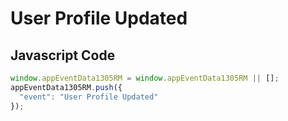 # User Profile Updated

## Javascript Code
```js
window.appEventData1305RM = window.appEventData1305RM || [];
appEventData1305RM.push({
  "event": "User Profile Updated"
});
```




